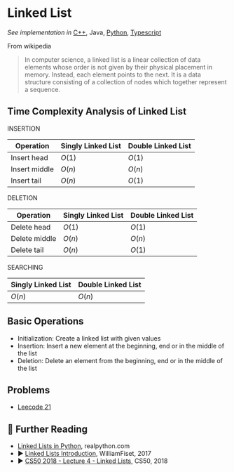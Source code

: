 # Linked List

*See implementation in*
[C++](/concepts/cpp/linked-list/README.md),
Java,
[Python](/concepts/python/linked_list.md),
[Typescript](/concepts/typescript/linked-list.md)


From wikipedia

> In computer science, a linked list is a linear collection of data elements whose order is not given by their physical placement in memory. Instead, each element points to the next. It is a data structure consisting of a collection of nodes which together represent a sequence.

## Time Complexity Analysis of Linked List

INSERTION

| Operation       | Singly Linked List  | Double Linked List  |
|-----------------|---------------------|---------------------|
| Insert head     | $O(1)$              | $O(1)$              |
| Insert middle   | $O(n)$              | $O(n)$              |
| Insert tail     | $O(n)$              | $O(1)$              |

DELETION

| Operation       | Singly Linked List  | Double Linked List  |
|-----------------|---------------------|---------------------|
| Delete head     | $O(1)$              | $O(1)$              |
| Delete middle   | $O(n)$              | $O(n)$              |
| Delete tail     | $O(n)$              | $O(1)$              |

SEARCHING

| Singly Linked List  | Double Linked List  |
|---------------------|---------------------|
| $O(n)$              | $O(n)$              |

## Basic Operations

* Initialization: Create a linked list with given values
* Insertion: Insert a new element at the beginning, end or in the middle of the list
* Deletion: Delete an element from the beginning, end or in the middle of the list

## Problems

* [Leecode 21](https://leetcode.com/problems/merge-two-sorted-lists/)

## 🔗 Further Reading

* [Linked Lists in Python](https://realpython.com/linked-lists-python/), realpython.com
* ▶️ [Linked Lists Introduction](https://www.youtube.com/watch?v=-Yn5DU0_-lw&t=7s&ab_channel=WilliamFiset), WilliamFiset, 2017
* ▶️ [CS50 2018 - Lecture 4 - Linked Lists](https://www.youtube.com/watch?v=wh4TS7RJDTA), CS50, 2018